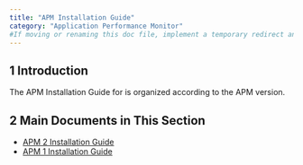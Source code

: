 ```yaml
---
title: "APM Installation Guide"
category: "Application Performance Monitor"
#If moving or renaming this doc file, implement a temporary redirect and let the respective team know they should update the URL in the product. See Mapping to Products for more details.
---
```


## 1 Introduction

The APM Installation Guide for is organized according to the APM version.

## 2 Main Documents in This Section

* [APM 2 Installation Guide](ig2-installation)
* [APM 1 Installation Guide](ig1-installation)

